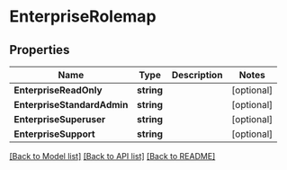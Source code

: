 # EnterpriseRolemap

## Properties

Name | Type | Description | Notes
------------ | ------------- | ------------- | -------------
**EnterpriseReadOnly** | **string** |  | [optional] 
**EnterpriseStandardAdmin** | **string** |  | [optional] 
**EnterpriseSuperuser** | **string** |  | [optional] 
**EnterpriseSupport** | **string** |  | [optional] 

[[Back to Model list]](../README.md#documentation-for-models) [[Back to API list]](../README.md#documentation-for-api-endpoints) [[Back to README]](../README.md)


